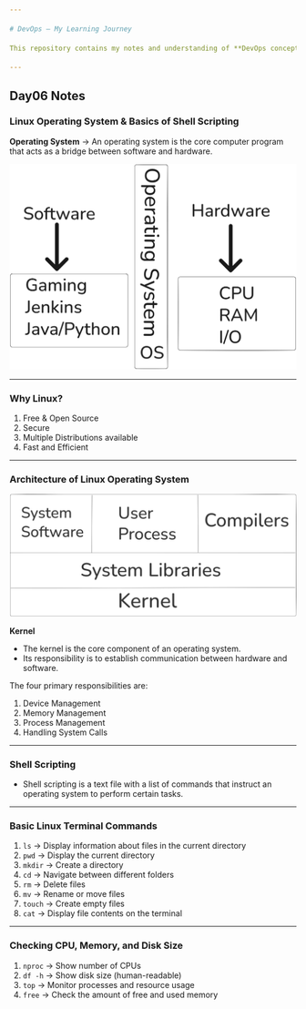 ```yaml
---

# DevOps – My Learning Journey

This repository contains my notes and understanding of **DevOps concepts**.

---
```


## Day06 Notes

### Linux Operating System & Basics of Shell Scripting

**Operating System** → An operating system is the core computer program that acts as a bridge between software and hardware.

![image alt](https://github.com/adhikarilaxman/DevOps-Journey/blob/68097f89a505e1ac0946cf2161640b9e4d26b7ee/Day06/OS%20Day06.png)

---

### Why Linux?

1. Free & Open Source
2. Secure
3. Multiple Distributions available
4. Fast and Efficient

---

### Architecture of Linux Operating System

![image alt](https://github.com/adhikarilaxman/DevOps-Journey/blob/68097f89a505e1ac0946cf2161640b9e4d26b7ee/Day06/Architecture%20Of%20Linus%20OS%20Day06.png)

**Kernel**

* The kernel is the core component of an operating system.
* Its responsibility is to establish communication between hardware and software.

The four primary responsibilities are:

1. Device Management
2. Memory Management
3. Process Management
4. Handling System Calls

---

### Shell Scripting

* Shell scripting is a text file with a list of commands that instruct an operating system to perform certain tasks.

---

### Basic Linux Terminal Commands

1. `ls` → Display information about files in the current directory
2. `pwd` → Display the current directory
3. `mkdir` → Create a directory
4. `cd` → Navigate between different folders
5. `rm` → Delete files
6. `mv` → Rename or move files
7. `touch` → Create empty files
8. `cat` → Display file contents on the terminal

---

### Checking CPU, Memory, and Disk Size

1. `nproc` → Show number of CPUs
2. `df -h` → Show disk size (human-readable)
3. `top` → Monitor processes and resource usage
4. `free` → Check the amount of free and used memory
